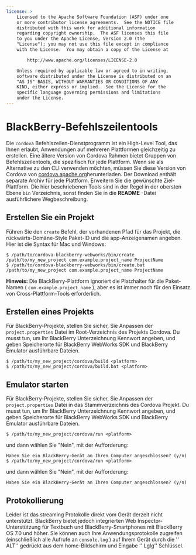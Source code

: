 ```yaml
---
license: >
    Licensed to the Apache Software Foundation (ASF) under one
    or more contributor license agreements.  See the NOTICE file
    distributed with this work for additional information
    regarding copyright ownership.  The ASF licenses this file
    to you under the Apache License, Version 2.0 (the
    "License"); you may not use this file except in compliance
    with the License.  You may obtain a copy of the License at

        http://www.apache.org/licenses/LICENSE-2.0

    Unless required by applicable law or agreed to in writing,
    software distributed under the License is distributed on an
    "AS IS" BASIS, WITHOUT WARRANTIES OR CONDITIONS OF ANY
    KIND, either express or implied.  See the License for the
    specific language governing permissions and limitations
    under the License.
---
```


# BlackBerry-Befehlszeilentools

Die `cordova` Befehlszeilen-Dienstprogramm ist ein High-Level Tool, das Ihnen erlaubt, Anwendungen auf mehreren Plattformen gleichzeitig zu erstellen. Eine ältere Version von Cordova Rahmen bietet Gruppen von Befehlszeilentools, die spezifisch für jede Plattform. Wenn sie als Alternative zu den CLI verwenden möchten, müssen Sie diese Version von Cordova von [cordova.apache.org][1]herunterladen. Der Download enthält separate Archiv für jede Plattform. Erweitern Sie die gewünschte Ziel-Plattform. Die hier beschriebenen Tools sind in der Regel in der obersten Ebene `bin` Verzeichnis, sonst finden Sie in die **README** -Datei ausführlichere Wegbeschreibung.

 [1]: http://cordova.apache.org

## Erstellen Sie ein Projekt

Führen Sie den `create` Befehl, der vorhandenen Pfad für das Projekt, die rückwärts-Domäne-Style Paket-ID und die app-Anzeigenamen angeben. Hier ist die Syntax für Mac und Windows:

    $ /path/to/cordova-blackberry-webworks/bin/create /path/to/my_new_project com.example.project_name ProjectName
    $ /path/to/cordova-blackberry-webworks/bin/create.bat /path/to/my_new_project com.example.project_name ProjectName
    

**Hinweis:** Die BlackBerry-Plattform ignoriert die Platzhalter für die Paket-Namen ( `com.example.project_name` ), aber es ist immer noch für den Einsatz von Cross-Plattform-Tools erforderlich.

## Erstellen eines Projekts

Für BlackBerry-Projekte, stellen Sie sicher, Sie Anpassen der `project.properties` Datei im Root-Verzeichnis des Projekts Cordova. Du musst tun, um Ihr BlackBerry Unterzeichnung Kennwort angeben, und geben Speicherorte für BlackBerry WebWorks SDK und BlackBerry Emulator ausführbare Dateien.

    $ /path/to/my_new_project/cordova/build <platform>
    $ /path/to/my_new_project/cordova/build.bat <platform>
    

## Emulator starten

Für BlackBerry-Projekte, stellen Sie sicher, Sie Anpassen der `project.properties` Datei in das Stammverzeichnis des Cordova Projekt. Du musst tun, um Ihr BlackBerry Unterzeichnung Kennwort angeben, und geben Speicherorte für BlackBerry WebWorks SDK und BlackBerry Emulator ausführbare Dateien.

    $ /path/to/my_new_project/cordova/run <platform>
    

und dann wählen Sie "Nein", mit der Aufforderung:

    Haben Sie ein BlackBerry-Gerät an Ihren Computer angeschlossen? (y/n) $ /path/to/my_new_project/cordova/run <platform>
    

und dann wählen Sie "Nein", mit der Aufforderung:

    Haben Sie ein BlackBerry-Gerät an Ihren Computer angeschlossen? (y/n)
    

## Protokollierung

Leider ist das streaming Protokolle direkt vom Gerät derzeit nicht unterstützt. BlackBerry bietet jedoch integrierten Web Inspector-Unterstützung für Textbuch und BlackBerry-Smartphones mit BlackBerry OS 7.0 und höher. Sie können auch Ihre Anwendungsprotokolle zugreifen (einschließlich alle Aufrufe an `console.log` ) auf Ihrem Gerät durch die '' ALT'' gedrückt aus dem home-Bildschirm und Eingabe '' Lglg'' Schlüssel.